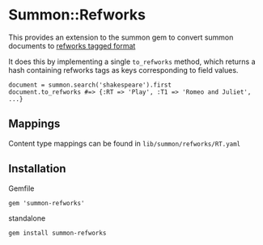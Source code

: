 # Summon::Refworks

This provides an extension to the summon gem to convert summon documents
to [refworks tagged format][1]

It does this by implementing a single `to_refworks` method, which returns
a hash containing refworks tags as keys corresponding to field values.

    document = summon.search('shakespeare').first
    document.to_refworks #=> {:RT => 'Play', :T1 => 'Romeo and Juliet', ...}

## Mappings

Content type mappings can be found in `lib/summon/refworks/RT.yaml`

## Installation

Gemfile

    gem 'summon-refworks'

standalone

    gem install summon-refworks

[1]: http://www.refworks.com/rwathens/help/RefWorks_Tagged_Format.htm